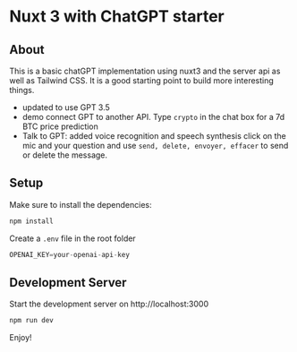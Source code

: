 # Nuxt 3 with ChatGPT starter

## About

This is a basic chatGPT implementation using nuxt3 and the server api as well as Tailwind CSS. It is a good starting point to build more interesting things.

- updated to use GPT 3.5
- demo connect GPT to another API. Type `crypto` in the chat box for a 7d BTC price prediction
- Talk to GPT: added voice recognition and speech synthesis click on the mic and your question and use `send, delete, envoyer, effacer` to send or delete the message.

## Setup

Make sure to install the dependencies:

```bash
npm install
```

Create a `.env` file in the root folder

```javascript
OPENAI_KEY=your-openai-api-key
```

## Development Server

Start the development server on http://localhost:3000

```bash
npm run dev
```

Enjoy!
